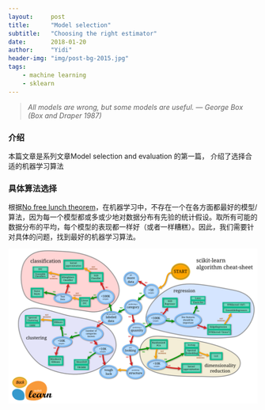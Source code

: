 ```yaml
---
layout:     post
title:      "Model selection"
subtitle:   "Choosing the right estimator"
date:       2018-01-20
author:     "Yidi"
header-img: "img/post-bg-2015.jpg"
tags:
    - machine learning 
    - sklearn
---
```




> *All models are wrong, but some models are useful. — George Box (Box and Draper 1987)*

### 介绍

本篇文章是系列文章Model selection and evaluation 的第一篇， 介绍了选择合适的机器学习算法



### 具体算法选择

根据[No free lunch theorem](https://link.zhihu.com/?target=https%3A//en.wikipedia.org/wiki/No_free_lunch_theorem)，在机器学习中，不存在一个在各方面都最好的模型/算法，因为每一个模型都或多或少地对数据分布有先验的统计假设。取所有可能的数据分布的平均，每个模型的表现都一样好（或者一样糟糕）。因此，我们需要针对具体的问题，找到最好的机器学习算法。





![ml_map](/img/in-post/ml/ml_map.png)





